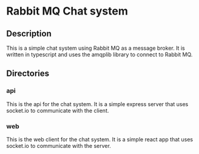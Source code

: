 # Rabbit MQ Chat system

## Description

This is a simple chat system using Rabbit MQ as a message broker.
It is written in typescript and uses the amqplib library to connect to Rabbit MQ.

## Directories

### api

This is the api for the chat system. It is a simple express server that uses socket.io to communicate with the client.

### web

This is the web client for the chat system. It is a simple react app that uses socket.io to communicate with the server.
